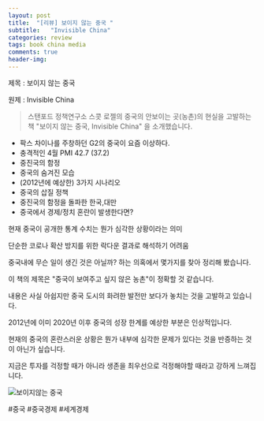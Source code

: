 ```yaml
---
layout: post
title:  "[리뷰] 보이지 않는 중국 "
subtitle:   "Invisible China"
categories: review
tags: book china media
comments: true
header-img: 
---
```


제목 : 보이지 않는 중국

원제 : Invisible China

> 스탠포드 정책연구소 스콧 로젤의 중국의 안보이는 곳(농촌)의 현실을 고발하는 책 "보이지 않는 중국, Invisible China" 을 소개했습니다.

- 팍스 차이나를 주창하던 G2의 중국이 요즘 이상하다.
- 충격적인 4월 PMI 42.7 (37.2)
- 중진국의 함정
- 중국의 숨겨진 모습 
- (2012년에 예상한) 3가지 시나리오
- 중국의 삽질 정책
- 중진국의 함정을 돌파한 한국,대만 
- 중국에서 경제/정치 혼란이 발생한다면?


현재 중국이 공개한 통계 수치는 뭔가 심각한 상황이라는 의미

단순한 코로나 확산 방지를 위한 락다운 결과로 해석하기 어려움

중국내에 무슨 일이 생긴 것은 아닐까? 하는 의혹에서 몇가지를 찾아 정리해 봤습니다.

이 책의 제목은 "중국이 보여주고 싶지 않은 농촌"이 정확할 것 같습니다.

내용은 사실 아쉽지만 중국 도시의 화려한 발전만 보다가 놓치는 것을 고발하고 있습니다.

2012년에 이미 2020년 이후 중국의 성장 한계를 예상한 부분은 인상적입니다. 

현재의 중국의 혼란스러운 상황은 뭔가 내부에 심각한 문제가 있다는 것을 반증하는 것이 아닌가 싶습니다.

지금은 투자를 걱정할 때가 아니라 생존을 최우선으로 걱정해야할 때라고 강하게 느껴집니다.


![보이지않는 중국](https://youngsungson.github.io/assets/img/review/20220525-review-book-china.jpg)

#중국 #중국경제 #세계경제 
